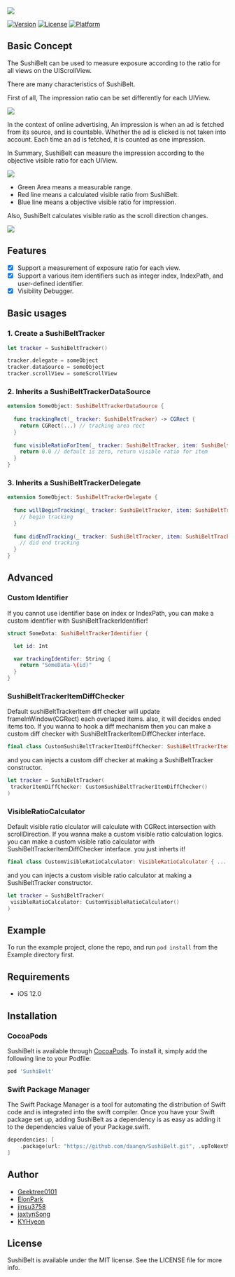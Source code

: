 <img src="https://github.com/daangn/SushiBelt/blob/master/screenshots/logo.png" />

[![Version](https://img.shields.io/cocoapods/v/SushiBelt.svg?style=flat)](https://cocoapods.org/pods/SushiBelt)
[![License](https://img.shields.io/cocoapods/l/SushiBelt.svg?style=flat)](https://cocoapods.org/pods/SushiBelt)
[![Platform](https://img.shields.io/cocoapods/p/SushiBelt.svg?style=flat)](https://cocoapods.org/pods/SushiBelt)

## Basic Concept
The SushiBelt can be used to measure exposure according to the ratio for all views on the UIScrollView.

There are many characteristics of SushiBelt.

First of all, The impression ratio can be set differently for each UIView.

<img src="https://github.com/daangn/SushiBelt/blob/master/screenshots/objective_ratio.png" />

In the context of online advertising, An impression is when an ad is fetched from its source, and is countable. Whether the ad is clicked is not taken into account. Each time an ad is fetched, it is counted as one impression. 

In Summary, SushiBelt can measure the impression according to the objective visible ratio for each UIView.

<img src="https://github.com/daangn/SushiBelt/blob/master/screenshots/ratio.png" />

- Green Area means a measurable range.
- Red line means a calculated visible ratio from SushiBelt.
- Blue line means a objective visible ratio for impression.

Also, SushiBelt calculates visible ratio as the scroll direction changes.

<img src="https://github.com/daangn/SushiBelt/blob/master/screenshots/scroll_direction.png" />

## Features

- [x] Support a measurement of exposure ratio for each view.
- [x] Support a various item identifiers such as integer index, IndexPath, and user-defined identifier.
- [x] Visibility Debugger.

## Basic usages

### 1. Create a SushiBeltTracker

```swift
let tracker = SushiBeltTracker()

tracker.delegate = someObject
tracker.dataSource = someObject
tracker.scrollView = someScrollView
```


### 2. Inherits a SushiBeltTrackerDataSource
```swift
extension SomeObject: SushiBeltTrackerDataSource {
  
  func trackingRect(_ tracker: SushiBeltTracker) -> CGRect {
    return CGRect(...) // tracking area rect
  }
  
  func visibleRatioForItem(_ tracker: SushiBeltTracker, item: SushiBeltTrackerItem) -> CGFloat {
    return 0.0 // default is zero, return visible ratio for item
  }
}
```

### 3. Inherits a SushiBeltTrackerDelegate 
```swift
extension SomeObject: SushiBeltTrackerDelegate {
  
  func willBeginTracking(_ tracker: SushiBeltTracker, item: SushiBeltTrackerItem) {
    // begin tracking
  }
  
  func didEndTracking(_ tracker: SushiBeltTracker, item: SushiBeltTrackerItem) {
    // did end tracking
  }
}
```

## Advanced

### Custom Identifier
If you cannot use identifier base on index or IndexPath, you can make a custom identifier with SushiBeltTrackerIdentifier!
```swift
struct SomeData: SushiBeltTrackerIdentifier {

  let id: Int

  var trackingIdentifer: String { 
    return "SomeData-\(id)"
  }
}
```

### SushiBeltTrackerItemDiffChecker
Default sushiBeltTrackerItem diff checker will update frameInWindow(CGRect) each overlaped items. also, it will decides ended items too. If you wanna to hook a diff mechanism then you can make a custom diff checker with SushiBeltTrackerItemDiffChecker interface.

```swift
final class CustomSushiBeltTrackerItemDiffChecker: SushiBeltTrackerItemDiffChecker { ... }
```

and you can injects a custom diff checker at making a SushiBeltTracker constructor.

```swift
let tracker = SushiBeltTracker(
 trackerItemDiffChecker: CustomSushiBeltTrackerItemDiffChecker()
)
```

### VisibleRatioCalculator
Default visible ratio clculator will calculate with CGRect.intersection with scrollDirection. If you wanna make a custom visible ratio calculation logics. you can make a custom visible ratio calculator with SushiBeltTrackerItemDiffChecker interface. you just inherts it!

```swift
final class CustomVisibleRatioCalculator: VisibleRatioCalculator { ... }
```

and you can injects a custom visible ratio calculator at making a SushiBeltTracker constructor.

```swift
let tracker = SushiBeltTracker(
 visibleRatioCalculator: CustomVisibleRatioCalculator()
)
```

## Example

To run the example project, clone the repo, and run `pod install` from the Example directory first.

## Requirements

- iOS 12.0

## Installation

### CocoaPods

SushiBelt is available through [CocoaPods](https://cocoapods.org). To install
it, simply add the following line to your Podfile:

```ruby
pod 'SushiBelt'
```

### Swift Package Manager

The Swift Package Manager is a tool for automating the distribution of Swift code and is integrated into the swift compiler.
Once you have your Swift package set up, adding SushiBelt as a dependency is as easy as adding it to the dependencies value of your Package.swift.

```swift
dependencies: [
    .package(url: "https://github.com/daangn/SushiBelt.git", .upToNextMajor(from: "1.0.7"))
]
```

## Author

- [Geektree0101](https://www.github.com/Geektree0101)
- [ElonPark](https://www.github.com/ElonPark)
- [jinsu3758](https://www.github.com/jinsu3758)
- [jaxtynSong](https://github.com/jaxtynSong)
- [KYHyeon](https://github.com/KYHyeon)

## License

SushiBelt is available under the MIT license. See the LICENSE file for more info.
